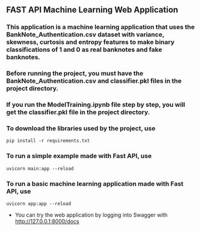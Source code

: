 ## FAST API Machine Learning Web Application

### This application is a machine learning application that uses the BankNote_Authentication.csv dataset with variance, skewness, curtosis and entropy features to make binary classifications of 1 and 0 as real banknotes and fake banknotes.

### Before running the project, you must have the BankNote_Authentication.csv and classifier.pkl files in the project directory.

### If you run the ModelTraining.ipynb file step by step, you will get the classifier.pkl file in the project directory.

### To download the libraries used by the project, use
```
pip install -r requirements.txt
```

### To run a simple example made with Fast API, use
```
uvicorn main:app --reload
```

### To run a basic machine learning application made with Fast API, use
```
uvicorn app:app --reload
```

- You can try the web application by logging into Swagger with http://127.0.0.1:8000/docs 